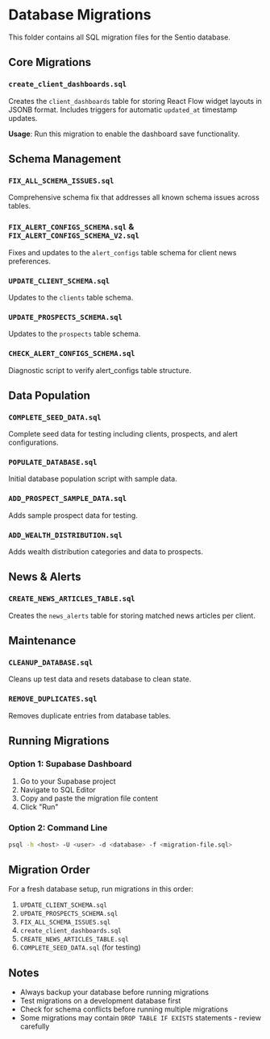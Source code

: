 # Database Migrations

This folder contains all SQL migration files for the Sentio database.

## Core Migrations

### `create_client_dashboards.sql`
Creates the `client_dashboards` table for storing React Flow widget layouts in JSONB format. Includes triggers for automatic `updated_at` timestamp updates.

**Usage**: Run this migration to enable the dashboard save functionality.

## Schema Management

### `FIX_ALL_SCHEMA_ISSUES.sql`
Comprehensive schema fix that addresses all known schema issues across tables.

### `FIX_ALERT_CONFIGS_SCHEMA.sql` & `FIX_ALERT_CONFIGS_SCHEMA_V2.sql`
Fixes and updates to the `alert_configs` table schema for client news preferences.

### `UPDATE_CLIENT_SCHEMA.sql`
Updates to the `clients` table schema.

### `UPDATE_PROSPECTS_SCHEMA.sql`
Updates to the `prospects` table schema.

### `CHECK_ALERT_CONFIGS_SCHEMA.sql`
Diagnostic script to verify alert_configs table structure.

## Data Population

### `COMPLETE_SEED_DATA.sql`
Complete seed data for testing including clients, prospects, and alert configurations.

### `POPULATE_DATABASE.sql`
Initial database population script with sample data.

### `ADD_PROSPECT_SAMPLE_DATA.sql`
Adds sample prospect data for testing.

### `ADD_WEALTH_DISTRIBUTION.sql`
Adds wealth distribution categories and data to prospects.

## News & Alerts

### `CREATE_NEWS_ARTICLES_TABLE.sql`
Creates the `news_alerts` table for storing matched news articles per client.

## Maintenance

### `CLEANUP_DATABASE.sql`
Cleans up test data and resets database to clean state.

### `REMOVE_DUPLICATES.sql`
Removes duplicate entries from database tables.

## Running Migrations

### Option 1: Supabase Dashboard
1. Go to your Supabase project
2. Navigate to SQL Editor
3. Copy and paste the migration file content
4. Click "Run"

### Option 2: Command Line
```bash
psql -h <host> -U <user> -d <database> -f <migration-file.sql>
```

## Migration Order

For a fresh database setup, run migrations in this order:

1. `UPDATE_CLIENT_SCHEMA.sql`
2. `UPDATE_PROSPECTS_SCHEMA.sql`
3. `FIX_ALL_SCHEMA_ISSUES.sql`
4. `create_client_dashboards.sql`
5. `CREATE_NEWS_ARTICLES_TABLE.sql`
6. `COMPLETE_SEED_DATA.sql` (for testing)

## Notes

- Always backup your database before running migrations
- Test migrations on a development database first
- Check for schema conflicts before running multiple migrations
- Some migrations may contain `DROP TABLE IF EXISTS` statements - review carefully
